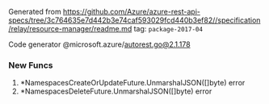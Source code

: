Generated from https://github.com/Azure/azure-rest-api-specs/tree/3c764635e7d442b3e74caf593029fcd440b3ef82//specification/relay/resource-manager/readme.md tag: `package-2017-04`

Code generator @microsoft.azure/autorest.go@2.1.178


### New Funcs

1. *NamespacesCreateOrUpdateFuture.UnmarshalJSON([]byte) error
1. *NamespacesDeleteFuture.UnmarshalJSON([]byte) error
